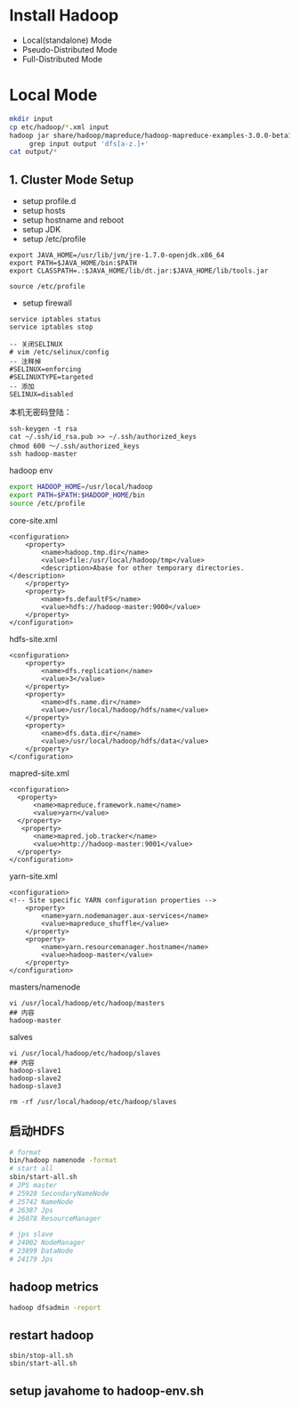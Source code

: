 # Install Hadoop

- Local(standalone) Mode
- Pseudo-Distributed Mode
- Full-Distributed Mode

# Local Mode

```sh
mkdir input
cp etc/hadoop/*.xml input
hadoop jar share/hadoop/mapreduce/hadoop-mapreduce-examples-3.0.0-beta1.jar \
     grep input output 'dfs[a-z.]+'
cat output/*
```

## 1. Cluster Mode Setup

- setup profile.d
- setup hosts
- setup hostname and reboot
- setup JDK
- setup /etc/profile

```shell
export JAVA_HOME=/usr/lib/jvm/jre-1.7.0-openjdk.x86_64
export PATH=$JAVA_HOME/bin:$PATH
export CLASSPATH=.:$JAVA_HOME/lib/dt.jar:$JAVA_HOME/lib/tools.jar
```

```shell
source /etc/profile
```

- setup firewall
```shell
service iptables status
service iptables stop
```
```
-- 关闭SELINUX
# vim /etc/selinux/config
-- 注释掉
#SELINUX=enforcing
#SELINUXTYPE=targeted
-- 添加
SELINUX=disabled
```

本机无密码登陆：

```
ssh-keygen -t rsa
cat ~/.ssh/id_rsa.pub >> ~/.ssh/authorized_keys
chmod 600 ～/.ssh/authorized_keys
ssh hadoop-master
```

hadoop env

```sh
export HADOOP_HOME=/usr/local/hadoop
export PATH=$PATH:$HADOOP_HOME/bin 
source /etc/profile
```

core-site.xml

```
<configuration>
    <property>
        <name>hadoop.tmp.dir</name>
        <value>file:/usr/local/hadoop/tmp</value>
        <description>Abase for other temporary directories.</description>
    </property>
    <property>
        <name>fs.defaultFS</name>
        <value>hdfs://hadoop-master:9000</value>
    </property>
</configuration>
```

hdfs-site.xml
```
<configuration>
    <property>
        <name>dfs.replication</name>
        <value>3</value>
    </property>
    <property>
        <name>dfs.name.dir</name>
        <value>/usr/local/hadoop/hdfs/name</value>
    </property>
    <property>
        <name>dfs.data.dir</name>
        <value>/usr/local/hadoop/hdfs/data</value>
    </property>
</configuration>
```

mapred-site.xml

```
<configuration>
  <property>
      <name>mapreduce.framework.name</name>
      <value>yarn</value>
  </property>
   <property>
      <name>mapred.job.tracker</name>
      <value>http://hadoop-master:9001</value>
  </property>
</configuration>
```

yarn-site.xml
```
<configuration>
<!-- Site specific YARN configuration properties -->
    <property>
        <name>yarn.nodemanager.aux-services</name>
        <value>mapreduce_shuffle</value>
    </property>
    <property>
        <name>yarn.resourcemanager.hostname</name>
        <value>hadoop-master</value>
    </property>
</configuration>
```

masters/namenode

```
vi /usr/local/hadoop/etc/hadoop/masters
## 内容
hadoop-master
```
salves
```
vi /usr/local/hadoop/etc/hadoop/slaves
## 内容
hadoop-slave1
hadoop-slave2
hadoop-slave3
```

```
rm -rf /usr/local/hadoop/etc/hadoop/slaves
```

## 启动HDFS

```sh
# format
bin/hadoop namenode -format
# start all
sbin/start-all.sh
# JPS master
# 25928 SecondaryNameNode
# 25742 NameNode
# 26387 Jps
# 26078 ResourceManager

# jps slave
# 24002 NodeManager
# 23899 DataNode
# 24179 Jps
```

## hadoop metrics

```sh
hadoop dfsadmin -report
```

## restart hadoop

```
sbin/stop-all.sh
sbin/start-all.sh
```

## setup javahome to hadoop-env.sh